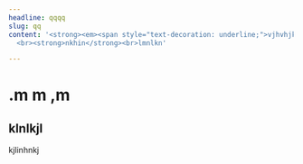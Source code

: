 ```yaml
---
headline: qqqq
slug: qq
content: '<strong><em><span style="text-decoration: underline;">vjhvhjkblj</span></em></strong>
  <br><strong>nkhin</strong><br>lmnlkn'

---
```

#  .m m ,m

## klnlkjl

kjlinhnkj